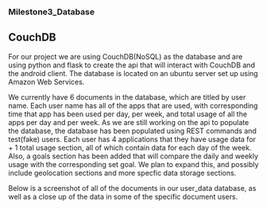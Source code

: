 ### Milestone3_Database ###

## CouchDB ##

For our project we are using CouchDB(NoSQL) as the database and are using python and flask to create the api that will interact with CouchDB and the android client. 
The database is located on an ubuntu server set up using Amazon Web Services. 

We currently have 6 documents in the database, which are titled by user name. Each user name has all of the apps that are used, with corresponding time that app has been used per day, per week, and total usage of all the apps per day and per week. As we are still working on the api to populate the database, the database has been populated using REST commands and test(fake) users. Each user has 4 applications that they have usage data for + 1 total usage section, all of which contain data for each day of the week. Also, a goals section has been added that will compare the daily and weekly usage with the corresponding set goal. We plan to expand this, and possibly include geolocation sections and more specfic data storage sections.

Below is a screenshot of all of the documents in our user_data database, as well as a close up of the data in some of the specific document users.


